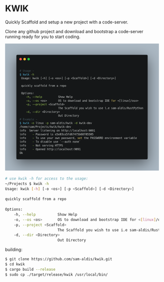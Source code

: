 # KWIK

Quickly Scaffold and setup a new project with a code-server.

Clone any github project and download and bootstrap a code-server
running ready for you to start coding.

![](./kwik-full.png)


```sh
# use kwik -h for access to the usage:
~/Projects $ kwik -h
Usage: kwik [-h] [-o <os>] [-p <Scaffold>] [-d <Directory>]

quickly scaffold from a repo

Options:
    -h, --help          Show Help
    -o, --os <os>       OS to download and bootstrap IDE for <[linux]/osx>
    -p, --project <Scaffold>
                        The Scaffold you wish to use i.e sam-aldis/RustPython
    -d, --dir <Directory>
                        Out Directory

```

building:
```sh
$ git clone https://github.com/sam-aldis/kwik.git
$ cd kwik
$ cargo build --release
$ sudo cp ./target/release/kwik /usr/local/bin/
```
